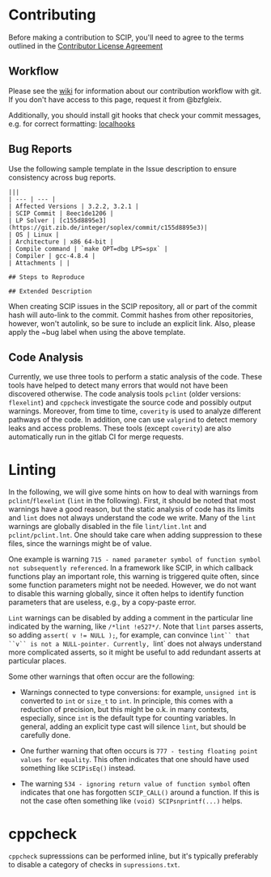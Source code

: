 # Contributing
Before making a contribution to SCIP, you'll need to agree to the terms outlined
in the [Contributor License Agreement](CLA)

## Workflow
Please see the [wiki](https://wiki.zib.de/confluence/display/SCIPOPTSUITE/Development+Workflow)
for information about our contribution workflow with git. If you don't have
access to this page, request it from @bzfgleix.

Additionally, you should install git hooks that check your commit messages, e.g. for correct formatting:
[localhooks](https://git.zib.de/optimization/localhooks)

## Bug Reports
Use the following sample template in the Issue description to ensure consistency
across bug reports.

```
|||
| --- | --- |
| Affected Versions | 3.2.2, 3.2.1 |
| SCIP Commit | 8eec1de1206 |
| LP Solver | [c155d8895e3](https://git.zib.de/integer/soplex/commit/c155d8895e3)|
| OS | Linux |
| Architecture | x86 64-bit |
| Compile command | `make OPT=dbg LPS=spx` |
| Compiler | gcc-4.8.4 |
| Attachments | |

## Steps to Reproduce

## Extended Description
```

When creating SCIP issues in the SCIP repository, all or part of the commit hash
will auto-link to the commit. Commit hashes from other repositories, however,
won't autolink, so be sure to include an explicit link. Also, please apply the
~bug label when using the above template.

## Code Analysis

Currently, we use three tools to perform a static analysis of the code.
These tools have helped to detect many errors that would not have been discovered otherwise.
The code analysis tools `pclint` (older versions: `flexelint`) and `cppcheck` investigate the source code and possibly output warnings.
Moreover, from time to time, `coverity` is used to analyze different pathways of the code.
In addition, one can use `valgrind` to detect memory leaks and access problems.
These tools (except `coverity`) are also automatically run in the gitlab CI for merge requests.

# Linting

In the following, we will give some hints on how to deal with warnings from `pclint`/`flexelint` (`lint` in the following).
First, it should be noted that most warnings have a good reason, but the static analysis of code has its limits
and `lint` does not always understand the code we write.
Many of the `lint` warnings are globally disabled in the file `lint/lint.lnt` and `pclint/pclint.lnt`.
One should take care when adding suppression to these files, since the warnings might be of value.

One example is warning ``715 - named parameter symbol of function symbol not subsequently referenced``.
In a framework like SCIP, in which callback functions play an important role, this warning is triggered quite often,
since some function parameters might not be needed. However, we do not want to disable this warning globally, since it
often helps to identify function parameters that are useless, e.g., by a copy-paste error.

`Lint` warnings can be disabled by adding a comment in the particular line indicated by the warning, like ``/*lint !e527*/``.
Note that `lint` parses asserts, so adding ``assert( v != NULL );``, for example,  can convince `lint`` that ``v`` is not a NULL-pointer.
Currently, `lint` does not always understand more complicated asserts, so it might be useful to add redundant asserts
at particular places.

Some other warnings that often occur are the following:

- Warnings connected to type conversions: for example, ``unsigned int`` is converted to ``int``
  or ``size_t`` to ``int``. In principle, this comes with a reduction of precision, but this might be o.k. in many
  contexts, especially, since ``int`` is the default type for counting variables. In general, adding an explicit type
  cast will silence `lint`, but should be carefully done.

- One further warning that often occurs is ``777 - testing floating point values for equality``. This often
  indicates that one should have used something like ``SCIPisEq()`` instead.

- The warning ``534 - ignoring return value of function symbol`` often indicates that one has forgotten ``SCIP_CALL()`` around
  a function. If this is not the case often something like ``(void) SCIPsnprintf(...)`` helps.


# cppcheck

`cppcheck` supresssions can be performed inline, but it's typically preferably to disable a category of checks in `supressions.txt`.
